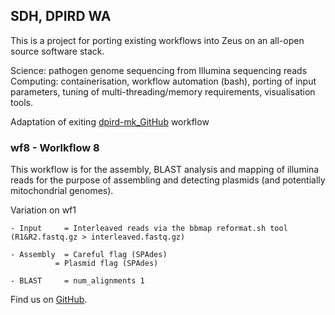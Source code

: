 ## SDH, DPIRD WA

This is a project for porting existing workflows into Zeus on an all-open source software stack.

Science: pathogen genome sequencing from Illumina sequencing reads
Computing: containerisation, workflow automation (bash), porting of input parameters, tuning of multi-threading/memory 
requirements, visualisation tools.

Adaptation of exiting [dpird-mk_GitHub](https://github.com/PawseySC/dpird-mk) workflow


### wf8 - Worlkflow 8 

This workflow is for the assembly, BLAST analysis and mapping of illumina reads for the purpose of assembling and detecting plasmids (and potentially mitochondrial genomes). 

Variation on wf1

	- Input		= Interleaved reads via the bbmap reformat.sh tool (R1&R2.fastq.gz > interleaved.fastq.gz)

	- Assembly 	= Careful flag (SPAdes)
              = Plasmid flag (SPAdes) 

	- BLAST		= num_alignments 1   

Find us on [GitHub](https://github.com/sdhair/dpird-wf/).
